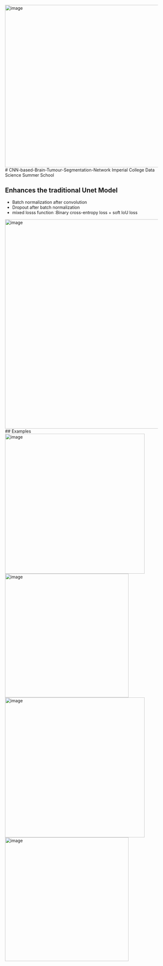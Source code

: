 <img width="534" alt="image" src="https://github.com/user-attachments/assets/58c6c612-17d7-42f7-a5f7-aa2f73a1d53c"># CNN-based-Brain-Tumour-Segmentation-Network
Imperial  College Data Science Summer School
## Enhances the traditional Unet Model
- Batch normalization after convolution
- Dropout after batch normalization
- mixed losss function :Binary cross-entropy loss + soft IoU loss
<img width="688" alt="image" src="https://github.com/user-attachments/assets/c0ca14b1-7e67-428f-90e9-ca42d76ca1e5">
## Examples
<img width="460" alt="image" src="https://github.com/user-attachments/assets/ffbf7443-8c74-464a-b02f-117ba927976a">
<img width="407" alt="image" src="https://github.com/user-attachments/assets/2047a313-ea5d-4410-b159-ad1cf7c99e4c">
<img width="460" alt="image" src="https://github.com/user-attachments/assets/5a9c7b8b-2eb7-483c-9d5b-0e02c5751689">
<img width="407" alt="image" src="https://github.com/user-attachments/assets/7c1ff5ff-1bab-4a13-afd8-d36067a5981f">
